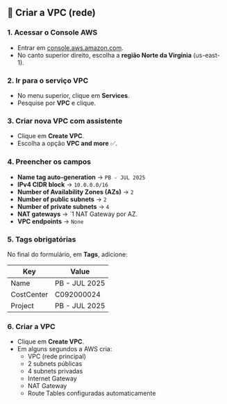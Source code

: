 ## 🚀 Criar a VPC (rede)

### 1. Acessar o Console AWS
- Entrar em [console.aws.amazon.com](https://console.aws.amazon.com).
- No canto superior direito, escolha a **região Norte da Virgínia** (us-east-1).

### 2. Ir para o serviço **VPC**
- No menu superior, clique em **Services**.
- Pesquise por **VPC** e clique.

### 3. Criar nova VPC com assistente
- Clique em **Create VPC**.
- Escolha a opção **VPC and more** ✅.

### 4. Preencher os campos
- **Name tag auto-generation** → `PB - JUL 2025`
- **IPv4 CIDR block** → `10.0.0.0/16`
- **Number of Availability Zones (AZs)** → `2`
- **Number of public subnets** → `2`
- **Number of private subnets** → `4`
- **NAT gateways** → `1 NAT Gateway por AZ.
- **VPC endpoints** → `None`

### 5. Tags obrigatórias
No final do formulário, em **Tags**, adicione:

| Key         | Value             |
|-------------|-------------------|
| Name        | PB - JUL 2025     |
| CostCenter  | C092000024        |
| Project     | PB - JUL 2025     |

### 6. Criar a VPC
- Clique em **Create VPC**.
- Em alguns segundos a AWS cria:
  - VPC (rede principal)
  - 2 subnets públicas 
  - 4 subnets privadas 
  - Internet Gateway
  - NAT Gateway
  - Route Tables configuradas automaticamente
